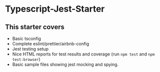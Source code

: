 # Typescript-Jest-Starter

## This starter covers

 - Basic tsconfig
 - Complete eslint/prettier/airbnb-config
 - Jest testing setup
 - Nice HTML reports for test results and coverage (run `npm test` and `npm test:browser`)
 - Basic sample files showing jest mocking and spying.